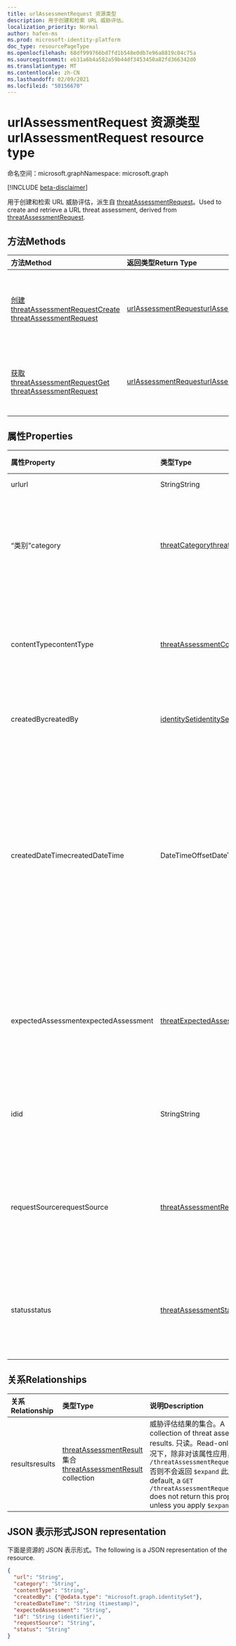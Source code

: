 ```yaml
---
title: urlAssessmentRequest 资源类型
description: 用于创建和检索 URL 威胁评估。
localization_priority: Normal
author: hafen-ms
ms.prod: microsoft-identity-platform
doc_type: resourcePageType
ms.openlocfilehash: 68df999766bd7fd1b548e0db7e96a8819c04c75a
ms.sourcegitcommit: eb31a6b4a582a59b44df3453450a82fd366342d0
ms.translationtype: MT
ms.contentlocale: zh-CN
ms.lasthandoff: 02/09/2021
ms.locfileid: "50156670"
---
```

# <a name="urlassessmentrequest-resource-type"></a><span data-ttu-id="8cef3-103">urlAssessmentRequest 资源类型</span><span class="sxs-lookup"><span data-stu-id="8cef3-103">urlAssessmentRequest resource type</span></span>

<span data-ttu-id="8cef3-104">命名空间：microsoft.graph</span><span class="sxs-lookup"><span data-stu-id="8cef3-104">Namespace: microsoft.graph</span></span>

[!INCLUDE [beta-disclaimer](../../includes/beta-disclaimer.md)]

<span data-ttu-id="8cef3-105">用于创建和检索 URL 威胁评估，派生自 [threatAssessmentRequest](threatAssessmentRequest.md)。</span><span class="sxs-lookup"><span data-stu-id="8cef3-105">Used to create and retrieve a URL threat assessment, derived from [threatAssessmentRequest](threatAssessmentRequest.md).</span></span>

## <a name="methods"></a><span data-ttu-id="8cef3-106">方法</span><span class="sxs-lookup"><span data-stu-id="8cef3-106">Methods</span></span>

| <span data-ttu-id="8cef3-107">方法</span><span class="sxs-lookup"><span data-stu-id="8cef3-107">Method</span></span>       | <span data-ttu-id="8cef3-108">返回类型</span><span class="sxs-lookup"><span data-stu-id="8cef3-108">Return Type</span></span> | <span data-ttu-id="8cef3-109">说明</span><span class="sxs-lookup"><span data-stu-id="8cef3-109">Description</span></span> |
|:-------------|:------------|:------------|
| [<span data-ttu-id="8cef3-110">创建 threatAssessmentRequest</span><span class="sxs-lookup"><span data-stu-id="8cef3-110">Create threatAssessmentRequest</span></span>](../api/informationprotection-post-threatassessmentrequests.md) | [<span data-ttu-id="8cef3-111">urlAssessmentRequest</span><span class="sxs-lookup"><span data-stu-id="8cef3-111">urlAssessmentRequest</span></span>](urlAssessmentRequest.md) | <span data-ttu-id="8cef3-112">通过发布 **urlAssessmentRequest** 对象创建新的 URL 评估请求。</span><span class="sxs-lookup"><span data-stu-id="8cef3-112">Create a new URL assessment request by posting an **urlAssessmentRequest** object.</span></span> |
| [<span data-ttu-id="8cef3-113">获取 threatAssessmentRequest</span><span class="sxs-lookup"><span data-stu-id="8cef3-113">Get threatAssessmentRequest</span></span>](../api/threatassessmentrequest-get.md) | [<span data-ttu-id="8cef3-114">urlAssessmentRequest</span><span class="sxs-lookup"><span data-stu-id="8cef3-114">urlAssessmentRequest</span></span>](urlassessmentrequest.md) | <span data-ttu-id="8cef3-115">读取 **urlAssessmentRequest** 对象的属性和关系。</span><span class="sxs-lookup"><span data-stu-id="8cef3-115">Read the properties and relationships of a **urlAssessmentRequest** object.</span></span> |

## <a name="properties"></a><span data-ttu-id="8cef3-116">属性</span><span class="sxs-lookup"><span data-stu-id="8cef3-116">Properties</span></span>

| <span data-ttu-id="8cef3-117">属性</span><span class="sxs-lookup"><span data-stu-id="8cef3-117">Property</span></span>     | <span data-ttu-id="8cef3-118">类型</span><span class="sxs-lookup"><span data-stu-id="8cef3-118">Type</span></span>        | <span data-ttu-id="8cef3-119">说明</span><span class="sxs-lookup"><span data-stu-id="8cef3-119">Description</span></span> |
|:-------------|:------------|:------------|
|<span data-ttu-id="8cef3-120">url</span><span class="sxs-lookup"><span data-stu-id="8cef3-120">url</span></span>|<span data-ttu-id="8cef3-121">String</span><span class="sxs-lookup"><span data-stu-id="8cef3-121">String</span></span>|<span data-ttu-id="8cef3-122">URL 字符串。</span><span class="sxs-lookup"><span data-stu-id="8cef3-122">The URL string.</span></span>|
|<span data-ttu-id="8cef3-123">“类别”</span><span class="sxs-lookup"><span data-stu-id="8cef3-123">category</span></span>|[<span data-ttu-id="8cef3-124">threatCategory</span><span class="sxs-lookup"><span data-stu-id="8cef3-124">threatCategory</span></span>](enums.md#threatcategory-values)|<span data-ttu-id="8cef3-125">威胁类别。</span><span class="sxs-lookup"><span data-stu-id="8cef3-125">The threat category.</span></span> <span data-ttu-id="8cef3-126">可取值为：`spam`、`phishing`、`malware`。</span><span class="sxs-lookup"><span data-stu-id="8cef3-126">Possible values are: `spam`, `phishing`, `malware`.</span></span>|
|<span data-ttu-id="8cef3-127">contentType</span><span class="sxs-lookup"><span data-stu-id="8cef3-127">contentType</span></span>|[<span data-ttu-id="8cef3-128">threatAssessmentContentType</span><span class="sxs-lookup"><span data-stu-id="8cef3-128">threatAssessmentContentType</span></span>](enums.md#threatassessmentcontenttype-values)|<span data-ttu-id="8cef3-129">威胁评估的内容类型。</span><span class="sxs-lookup"><span data-stu-id="8cef3-129">The content type of the threat assessment.</span></span> <span data-ttu-id="8cef3-130">可取值为：`mail`、`url`、`file`。</span><span class="sxs-lookup"><span data-stu-id="8cef3-130">Possible values are: `mail`, `url`, `file`.</span></span>|
|<span data-ttu-id="8cef3-131">createdBy</span><span class="sxs-lookup"><span data-stu-id="8cef3-131">createdBy</span></span>|[<span data-ttu-id="8cef3-132">identitySet</span><span class="sxs-lookup"><span data-stu-id="8cef3-132">identitySet</span></span>](identityset.md)|<span data-ttu-id="8cef3-133">威胁评估请求创建者。</span><span class="sxs-lookup"><span data-stu-id="8cef3-133">The threat assessment request creator.</span></span>|
|<span data-ttu-id="8cef3-134">createdDateTime</span><span class="sxs-lookup"><span data-stu-id="8cef3-134">createdDateTime</span></span>|<span data-ttu-id="8cef3-135">DateTimeOffset</span><span class="sxs-lookup"><span data-stu-id="8cef3-135">DateTimeOffset</span></span>|<span data-ttu-id="8cef3-136">时间戳类型表示采用 ISO 8601 格式的日期和时间信息，始终采用 UTC 时区。</span><span class="sxs-lookup"><span data-stu-id="8cef3-136">The Timestamp type represents date and time information using ISO 8601 format and is always in UTC time.</span></span> <span data-ttu-id="8cef3-137">例如，2014 年 1 月 1 日午夜 UTC 如下所示：`'2014-01-01T00:00:00Z'`。</span><span class="sxs-lookup"><span data-stu-id="8cef3-137">For example, midnight UTC on Jan 1, 2014 would look like this: `'2014-01-01T00:00:00Z'`.</span></span>|
|<span data-ttu-id="8cef3-138">expectedAssessment</span><span class="sxs-lookup"><span data-stu-id="8cef3-138">expectedAssessment</span></span>|[<span data-ttu-id="8cef3-139">threatExpectedAssessment</span><span class="sxs-lookup"><span data-stu-id="8cef3-139">threatExpectedAssessment</span></span>](enums.md#threatexpectedassessment-values)|<span data-ttu-id="8cef3-140">来自提交者的预期评估。</span><span class="sxs-lookup"><span data-stu-id="8cef3-140">The expected assessment from the ubmitter.</span></span> <span data-ttu-id="8cef3-141">可能的值是：`block`、`unblock`。</span><span class="sxs-lookup"><span data-stu-id="8cef3-141">Possible values are: `block`, `unblock`.</span></span>|
|<span data-ttu-id="8cef3-142">id</span><span class="sxs-lookup"><span data-stu-id="8cef3-142">id</span></span>|<span data-ttu-id="8cef3-143">String</span><span class="sxs-lookup"><span data-stu-id="8cef3-143">String</span></span>|<span data-ttu-id="8cef3-144">威胁评估请求 ID 是 GUID (全局) 。</span><span class="sxs-lookup"><span data-stu-id="8cef3-144">The threat assessment request ID is a globally unique identifier (GUID).</span></span>|
|<span data-ttu-id="8cef3-145">requestSource</span><span class="sxs-lookup"><span data-stu-id="8cef3-145">requestSource</span></span>|[<span data-ttu-id="8cef3-146">threatAssessmentRequestSource</span><span class="sxs-lookup"><span data-stu-id="8cef3-146">threatAssessmentRequestSource</span></span>](enums.md#threatassessmentrequestsource-values)|<span data-ttu-id="8cef3-147">威胁评估请求的来源。</span><span class="sxs-lookup"><span data-stu-id="8cef3-147">The source of the threat assessment request.</span></span> <span data-ttu-id="8cef3-148">可取值为：`user`、`administrator`。</span><span class="sxs-lookup"><span data-stu-id="8cef3-148">Possible values are: `user`, `administrator`.</span></span>|
|<span data-ttu-id="8cef3-149">status</span><span class="sxs-lookup"><span data-stu-id="8cef3-149">status</span></span>|[<span data-ttu-id="8cef3-150">threatAssessmentStatus</span><span class="sxs-lookup"><span data-stu-id="8cef3-150">threatAssessmentStatus</span></span>](enums.md#threatassessmentstatus-values)|<span data-ttu-id="8cef3-151">评估流程状态。</span><span class="sxs-lookup"><span data-stu-id="8cef3-151">The assessment process status.</span></span> <span data-ttu-id="8cef3-152">可取值为：`pending`、`completed`。</span><span class="sxs-lookup"><span data-stu-id="8cef3-152">Possible values are: `pending`, `completed`.</span></span>|

## <a name="relationships"></a><span data-ttu-id="8cef3-153">关系</span><span class="sxs-lookup"><span data-stu-id="8cef3-153">Relationships</span></span>

| <span data-ttu-id="8cef3-154">关系</span><span class="sxs-lookup"><span data-stu-id="8cef3-154">Relationship</span></span> | <span data-ttu-id="8cef3-155">类型</span><span class="sxs-lookup"><span data-stu-id="8cef3-155">Type</span></span>        | <span data-ttu-id="8cef3-156">说明</span><span class="sxs-lookup"><span data-stu-id="8cef3-156">Description</span></span> |
|:-------------|:------------|:------------|
|<span data-ttu-id="8cef3-157">results</span><span class="sxs-lookup"><span data-stu-id="8cef3-157">results</span></span>|<span data-ttu-id="8cef3-158">[threatAssessmentResult](threatassessmentresult.md) 集合</span><span class="sxs-lookup"><span data-stu-id="8cef3-158">[threatAssessmentResult](threatassessmentresult.md) collection</span></span>|<span data-ttu-id="8cef3-159">威胁评估结果的集合。</span><span class="sxs-lookup"><span data-stu-id="8cef3-159">A collection of threat assessment results.</span></span> <span data-ttu-id="8cef3-160">只读。</span><span class="sxs-lookup"><span data-stu-id="8cef3-160">Read-only.</span></span> <span data-ttu-id="8cef3-161">默认情况下，除非对该属性应用， `GET /threatAssessmentRequests/{id}` 否则不会返回 `$expand` 此属性。</span><span class="sxs-lookup"><span data-stu-id="8cef3-161">By default, a `GET /threatAssessmentRequests/{id}` does not return this property unless you apply `$expand` on it.</span></span>|

## <a name="json-representation"></a><span data-ttu-id="8cef3-162">JSON 表示形式</span><span class="sxs-lookup"><span data-stu-id="8cef3-162">JSON representation</span></span>

<span data-ttu-id="8cef3-163">下面是资源的 JSON 表示形式。</span><span class="sxs-lookup"><span data-stu-id="8cef3-163">The following is a JSON representation of the resource.</span></span>

<!-- {
  "blockType": "resource",
  "optionalProperties": [

  ],
  "@odata.type": "microsoft.graph.urlAssessmentRequest",
  "keyProperty": "id"
}-->

```json
{
  "url": "String",
  "category": "String",
  "contentType": "String",
  "createdBy": {"@odata.type": "microsoft.graph.identitySet"},
  "createdDateTime": "String (timestamp)",
  "expectedAssessment": "String",
  "id": "String (identifier)",
  "requestSource": "String",
  "status": "String"
}
```

<!-- uuid: 16cd6b66-4b1a-43a1-adaf-3a886856ed98
2019-02-04 14:57:30 UTC -->
<!-- {
  "type": "#page.annotation",
  "description": "urlAssessmentRequest resource",
  "keywords": "",
  "section": "documentation",
  "tocPath": ""
}-->


